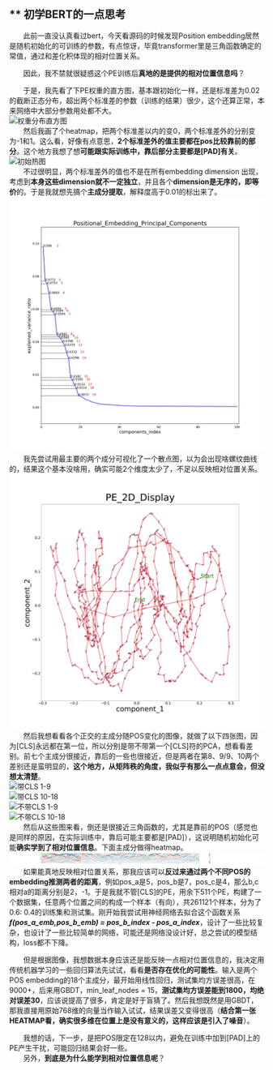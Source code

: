 ** 初学BERT的一点思考  
---

&#160; &#160; &#160; &#160;此前一直没认真看过bert，今天看源码的时候发现Position embedding居然是随机初始化的可训练的参数，有点惊讶，毕竟transformer里是三角函数确定的常值，通过和差化积体现的相对位置关系。  

&#160; &#160; &#160; &#160;因此，我不禁就很疑惑这个PE训练后**真地的是提供的相对位置信息吗**？  

&#160; &#160; &#160; &#160;于是，我先看了下PE权重的直方图，基本跟初始化一样，还是标准差为0.02的截断正态分布，超出两个标准差的参数（训练的结果）很少，这个还算正常，本来网络中大部分参数用处都不大。  
![权重分布直方图](https://github.com/Lintianqianjin/NLP-models/blob/master/BERT/PE_IMG/distriution.jpg)  
&#160; &#160; &#160; &#160;然后我画了个heatmap，把两个标准差以内的变0，两个标准差外的分别变为-1和1。这么看，好像有点意思，**2个标准差外的值主要都在pos比较靠前的部分**。这个地方我想了想**可能跟实际训练中，靠后部分主要都是\[PAD\]有关**。  
![初始热图](https://github.com/Lintianqianjin/NLP-models/blob/master/BERT/PE_IMG/Positional_Embedding_value.jpg)  
&#160; &#160; &#160; &#160;不过很明显，两个标准差外的值也不是在所有embedding dimension 出现，考虑到**本身这些dimension就不一定独立**，并且各个**dimension是无序的，即等价**的。于是我就想先搞个**主成分提取**，解释度高于0.01的标出来了。  
![主成分解释度](https://github.com/Lintianqianjin/NLP-models/blob/master/BERT/PE_IMG/component_ratio.jpg)  
&#160; &#160; &#160; &#160;我先尝试用最主要的两个成分可视化了一个散点图，以为会出现啥螺纹曲线的，结果这个基本没啥用，确实可能2个维度太少了，不足以反映相对位置关系。  
![PCA 2-D](https://github.com/Lintianqianjin/NLP-models/blob/master/BERT/PE_IMG/PE_PCA_2D.jpg)  
&#160; &#160; &#160; &#160;然后我想看看各个正交的主成分随POS变化的图像，就做了以下四张图，因为\[CLS\]永远都在第一位，所以分别是带不带第一个\[CLS\]符的PCA，想看看差别。前七个主成分很接近，靠后的一些也很接近，但是两者在第8、9/9、10两个差别还是蛮明显的，**这个地方，从矩阵秩的角度，我似乎有那么一点点意会，但没想太清楚**。  
![带CLS 1-9](https://github.com/Lintianqianjin/NLP-models/blob/master/BERT/PE_IMG/pos_component_value_with_cls_1-9.jpg)  
![带CLS 10-18](https://github.com/Lintianqianjin/NLP-models/blob/master/BERT/PE_IMG/pos_component_value_with_cls_10-18.jpg)  
![不带CLS 1-9](https://github.com/Lintianqianjin/NLP-models/blob/master/BERT/PE_IMG/pos_component_value_without_cls_1-9.jpg)  
![不带CLS 10-18](https://github.com/Lintianqianjin/NLP-models/blob/master/BERT/PE_IMG/pos_component_value_without_cls_10-18.jpg)  
&#160; &#160; &#160; &#160;然后从这些图来看，倒还是很接近三角函数的，尤其是靠前的POS（感觉也是同样的原因，在实际训练中，靠后可能主要都是\[PAD\]），这说明随机初始化可能**确实学到了相对位置信息**。下面主成分做得heatmap。  
![PCA 热图](https://github.com/Lintianqianjin/NLP-models/blob/master/BERT/PE_IMG/Positional_Embedding_value_PCA_T.jpg)  
&#160; &#160; &#160; &#160;如果能真地反映相对位置关系，那我应该可以**反过来通过两个不同POS的embedding推测两者的距离**，例如pos_a是5，pos_b是7，pos_c是4，那么b,c相对a的距离分别是2，-1。于是我就不管\[CLS\]的PE，用余下511个PE，构建了一个数据集，任意两个位置之间的构成一个样本（有向），共261121个样本，分为了0.6: 0.4的训练集和测试集。刚开始我尝试用神经网络去拟合这个函数关系***f(pos_a_emb,pos_b_emb) = pos_b_index - pos_a_index***，设计了一些比较复杂，也设计了一些比较简单的网络，可能还是网络没设计好，总之尝试的模型结构，loss都不下降。  

&#160; &#160; &#160; &#160;但是根据图像，我想数据本身应该还是能反映一点相对位置信息的，我决定用传统机器学习的一些回归算法先试试，看看**是否存在优化的可能性**。输入是两个POS embedding的18个主成分，最开始用线性回归，测试集均方误差很高，在9000+，后来用GBDT，min_leaf_nodes = 15，**测试集均方误差能到1800，均绝对误差30**，应该说提高了很多，肯定是好于盲猜了。然后我想既然是用GBDT，那我直接用原始768维的向量当作输入试试，结果误差又变得很高（**结合第一张HEATMAP看，确实很多维在位置上是没有意义的，这样应该是引入了噪音**）。  

&#160; &#160; &#160; &#160;我想的话，下一步，是把POS限定在128以内，避免在训练中加到[PAD]上的PE产生干扰，可能回归结果会好一些。  
&#160; &#160; &#160; &#160;另外，**到底是为什么能学到相对位置信息呢**？  
